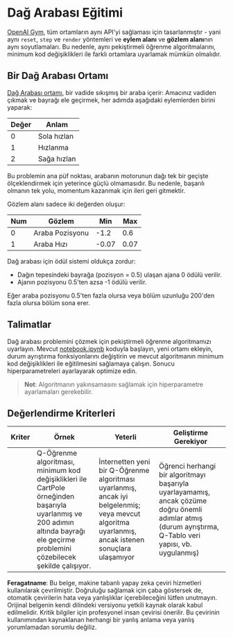 # Dağ Arabası Eğitimi

[OpenAI Gym](http://gym.openai.com), tüm ortamların aynı API'yi sağlaması için tasarlanmıştır - yani aynı `reset`, `step` ve `render` yöntemleri ve **eylem alanı** ve **gözlem alanı**nın aynı soyutlamaları. Bu nedenle, aynı pekiştirmeli öğrenme algoritmalarını, minimum kod değişiklikleri ile farklı ortamlara uyarlamak mümkün olmalıdır.

## Bir Dağ Arabası Ortamı

[Dağ Arabası ortamı](https://gym.openai.com/envs/MountainCar-v0/), bir vadide sıkışmış bir araba içerir:
Amacınız vadiden çıkmak ve bayrağı ele geçirmek, her adımda aşağıdaki eylemlerden birini yaparak:

| Değer | Anlam |
|---|---|
| 0 | Sola hızlan |
| 1 | Hızlanma |
| 2 | Sağa hızlan |

Bu problemin ana püf noktası, arabanın motorunun dağı tek bir geçişte ölçeklendirmek için yeterince güçlü olmamasıdır. Bu nedenle, başarılı olmanın tek yolu, momentum kazanmak için ileri geri gitmektir.

Gözlem alanı sadece iki değerden oluşur:

| Num | Gözlem  | Min | Max |
|-----|---------|-----|-----|
|  0  | Araba Pozisyonu | -1.2| 0.6 |
|  1  | Araba Hızı | -0.07 | 0.07 |

Dağ arabası için ödül sistemi oldukça zordur:

 * Dağın tepesindeki bayrağa (pozisyon = 0.5) ulaşan ajana 0 ödülü verilir.
 * Ajanın pozisyonu 0.5'ten azsa -1 ödülü verilir.

Eğer araba pozisyonu 0.5'ten fazla olursa veya bölüm uzunluğu 200'den fazla olursa bölüm sona erer.
## Talimatlar

Dağ arabası problemini çözmek için pekiştirmeli öğrenme algoritmamızı uyarlayın. Mevcut [notebook.ipynb](../../../../8-Reinforcement/2-Gym/notebook.ipynb) koduyla başlayın, yeni ortamı ekleyin, durum ayrıştırma fonksiyonlarını değiştirin ve mevcut algoritmanın minimum kod değişiklikleri ile eğitilmesini sağlamaya çalışın. Sonucu hiperparametreleri ayarlayarak optimize edin.

> **Not**: Algoritmanın yakınsamasını sağlamak için hiperparametre ayarlamaları gerekebilir. 
## Değerlendirme Kriterleri

| Kriter | Örnek | Yeterli | Geliştirme Gerekiyor |
|--------|-------|---------|----------------------|
|        | Q-Öğrenme algoritması, minimum kod değişiklikleri ile CartPole örneğinden başarıyla uyarlanmış ve 200 adımın altında bayrağı ele geçirme problemini çözebilecek şekilde çalışıyor. | İnternetten yeni bir Q-Öğrenme algoritması uyarlanmış, ancak iyi belgelenmiş; veya mevcut algoritma uyarlanmış, ancak istenen sonuçlara ulaşamıyor | Öğrenci herhangi bir algoritmayı başarıyla uyarlayamamış, ancak çözüme doğru önemli adımlar atmış (durum ayrıştırma, Q-Tablo veri yapısı, vb. uygulanmış) |

**Feragatname**:
Bu belge, makine tabanlı yapay zeka çeviri hizmetleri kullanılarak çevrilmiştir. Doğruluğu sağlamak için çaba göstersek de, otomatik çevirilerin hata veya yanlışlıklar içerebileceğini lütfen unutmayın. Orijinal belgenin kendi dilindeki versiyonu yetkili kaynak olarak kabul edilmelidir. Kritik bilgiler için profesyonel insan çevirisi önerilir. Bu çevirinin kullanımından kaynaklanan herhangi bir yanlış anlama veya yanlış yorumlamadan sorumlu değiliz.